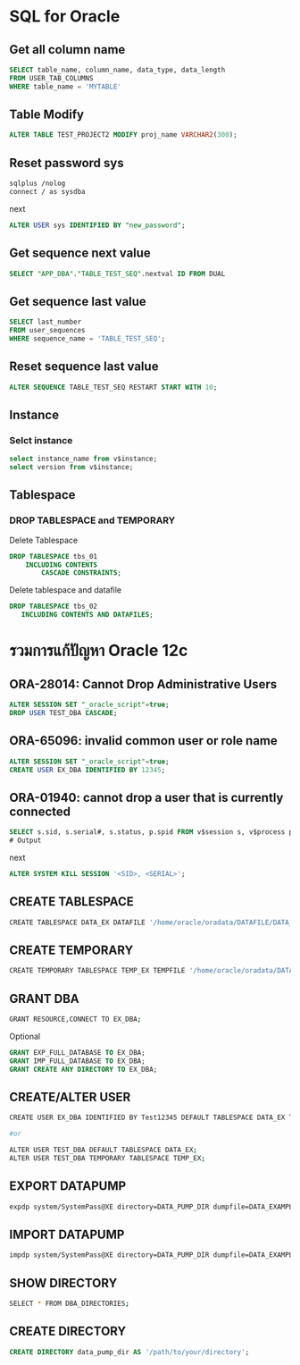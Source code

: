
# SQL for Oracle

## Get all column name
```sql
SELECT table_name, column_name, data_type, data_length
FROM USER_TAB_COLUMNS
WHERE table_name = 'MYTABLE'
```

## Table Modify
```sql
ALTER TABLE TEST_PROJECT2 MODIFY proj_name VARCHAR2(300);
```

## Reset password sys
```bash
sqlplus /nolog
connect / as sysdba
```
next
```sql
ALTER USER sys IDENTIFIED BY "new_password";
```
## Get sequence next value
```sql
SELECT "APP_DBA"."TABLE_TEST_SEQ".nextval ID FROM DUAL
```

## Get sequence last value
```sql
SELECT last_number
FROM user_sequences
WHERE sequence_name = 'TABLE_TEST_SEQ';
```

## Reset sequence last value
```sql
ALTER SEQUENCE TABLE_TEST_SEQ RESTART START WITH 10;
```

## Instance

### Selct instance
```sql
select instance_name from v$instance;
select version from v$instance;
```


## Tablespace

### DROP TABLESPACE and TEMPORARY

Delete Tablespace
```sql
DROP TABLESPACE tbs_01 
    INCLUDING CONTENTS 
        CASCADE CONSTRAINTS;
```

Delete tablespace and datafile
```sql
DROP TABLESPACE tbs_02
   INCLUDING CONTENTS AND DATAFILES;
```



# รวมการแก้ปัญหา Oracle 12c

## ORA-28014: Cannot Drop Administrative Users
```sql
ALTER SESSION SET "_oracle_script"=true;
DROP USER TEST_DBA CASCADE;
```

## ORA-65096: invalid common user or role name
```sql
ALTER SESSION SET "_oracle_script"=true;
CREATE USER EX_DBA IDENTIFIED BY 12345;
```

## ORA-01940: cannot drop a user that is currently connected
```sql
SELECT s.sid, s.serial#, s.status, p.spid FROM v$session s, v$process p WHERE s.username = 'TEST_DBA' AND p.addr(+) = s.paddr;
# Output

```
next
```sql
ALTER SYSTEM KILL SESSION '<SID>, <SERIAL>';
```


## CREATE TABLESPACE
```sh
CREATE TABLESPACE DATA_EX DATAFILE '/home/oracle/oradata/DATAFILE/DATA_EX01.dbf' SIZE 4096M AUTOEXTEND ON NEXT 100M EXTENT MANAGEMENT LOCAL UNIFORM SIZE 1M;
```

## CREATE TEMPORARY
```sh
CREATE TEMPORARY TABLESPACE TEMP_EX TEMPFILE '/home/oracle/oradata/DATAFILE/TEMP_EX01.dbf' SIZE 3G EXTENT MANAGEMENT LOCAL UNIFORM SIZE 1M;
```

## GRANT DBA
```sh
GRANT RESOURCE,CONNECT TO EX_DBA;
```
Optional
```sql
GRANT EXP_FULL_DATABASE TO EX_DBA;
GRANT IMP_FULL_DATABASE TO EX_DBA;
GRANT CREATE ANY DIRECTORY TO EX_DBA;
```

## CREATE/ALTER USER
```bash
CREATE USER EX_DBA IDENTIFIED BY Test12345 DEFAULT TABLESPACE DATA_EX TEMPORARY YABLESPACE TEMP_EX;

#or

ALTER USER TEST_DBA DEFAULT TABLESPACE DATA_EX;
ALTER USER TEST_DBA TEMPORARY TABLESPACE TEMP_EX;
```
## EXPORT DATAPUMP
```sh
expdp system/SystemPass@XE directory=DATA_PUMP_DIR dumpfile=DATA_EXAMPLE.DMP logfile=DATA_EXAMPLE.log schemas=DATA_EXAMPLE
```

## IMPORT DATAPUMP
```sh
impdp system/SystemPass@XE directory=DATA_PUMP_DIR dumpfile=DATA_EXAMPLE.DMP logfile=DATA_EXAMPLE.log schemas=DATA_EXAMPLE
```

## SHOW DIRECTORY
```sh
SELECT * FROM DBA_DIRECTORIES;
```

## CREATE DIRECTORY
```sql
CREATE DIRECTORY data_pump_dir AS '/path/to/your/directory';
```
